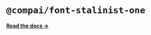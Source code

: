 # `@compai/font-stalinist-one`

[**Read the docs &rarr;**](https://components.ai/docs/typefaces/stalinist-one)
